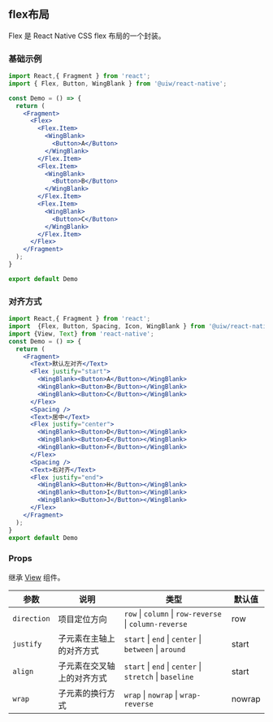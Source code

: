 
flex布局
---

Flex 是 React Native CSS flex 布局的一个封装。

### 基础示例

```jsx  mdx:preview
import React,{ Fragment } from 'react';
import { Flex, Button, WingBlank } from '@uiw/react-native';

const Demo = () => {
  return (
    <Fragment>
      <Flex>
        <Flex.Item>
          <WingBlank>
            <Button>A</Button>
          </WingBlank>
        </Flex.Item>
        <Flex.Item>
          <WingBlank>
            <Button>B</Button>
          </WingBlank>
        </Flex.Item>
        <Flex.Item>
          <WingBlank>
            <Button>C</Button>
          </WingBlank>
        </Flex.Item>
      </Flex>
    </Fragment>
  );
}

export default Demo
```

### 对齐方式

```jsx  mdx:preview
import React,{ Fragment } from 'react';
import  {Flex, Button, Spacing, Icon, WingBlank } from '@uiw/react-native';
import {View, Text} from 'react-native';
const Demo = () => {
  return (
    <Fragment>
      <Text>默认左对齐</Text>
      <Flex justify="start">
        <WingBlank><Button>A</Button></WingBlank>
        <WingBlank><Button>B</Button></WingBlank>
        <WingBlank><Button>C</Button></WingBlank>
      </Flex>
      <Spacing />
      <Text>居中</Text>
      <Flex justify="center">
        <WingBlank><Button>D</Button></WingBlank>
        <WingBlank><Button>E</Button></WingBlank>
        <WingBlank><Button>F</Button></WingBlank>
      </Flex>
      <Spacing />
      <Text>右对齐</Text>
      <Flex justify="end">
        <WingBlank><Button>H</Button></WingBlank>
        <WingBlank><Button>I</Button></WingBlank>
        <WingBlank><Button>J</Button></WingBlank>
      </Flex>
    </Fragment>
  );
}
export default Demo

```

### Props
继承 [View](https://facebook.github.io/react-native/docs/view#props) 组件。

| 参数 | 说明 | 类型 | 默认值 |
|------|------|-----|------|
| `direction` | 项目定位方向 | `row` \| `column` \| `row-reverse` \| `column-reverse` | row |
| `justify` | 子元素在主轴上的对齐方式 |  `start` \| `end` \| `center` \| `between` \| `around` | start |
| `align` | 子元素在交叉轴上的对齐方式 | `start` \| `end` \| `center` \| `stretch` \| `baseline` | start |
| `wrap` | 子元素的换行方式 | `wrap` \| `nowrap` \| `wrap-reverse` | nowrap |